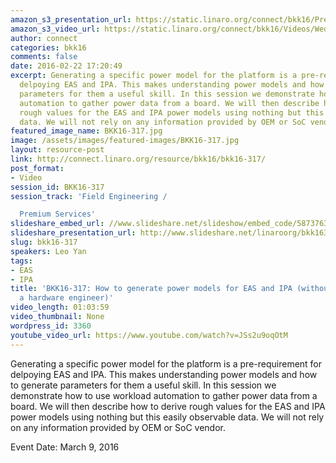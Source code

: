 ```yaml
---
amazon_s3_presentation_url: https://static.linaro.org/connect/bkk16/Presentations/Wednesday/BKK16-317.pdf
amazon_s3_video_url: https://static.linaro.org/connect/bkk16/Videos/Wednesday/BKK16-317%20How%20to%20generate%20power%20models%20for%20EAS%20and%20IPA%20%28without%20talking%20to%20a%20hardware%20engineer%29.mp4
author: connect
categories: bkk16
comments: false
date: 2016-02-22 17:20:49
excerpt: Generating a specific power model for the platform is a pre-requirement for
  delpoying EAS and IPA. This makes understanding power models and how to generate
  parameters for them a useful skill. In this session we demonstrate how to use workload
  automation to gather power data from a board. We will then describe how to derive
  rough values for the EAS and IPA power models using nothing but this easily observable
  data. We will not rely on any information provided by OEM or SoC vendor.
featured_image_name: BKK16-317.jpg
image: /assets/images/featured-images/BKK16-317.jpg
layout: resource-post
link: http://connect.linaro.org/resource/bkk16/bkk16-317/
post_format:
- Video
session_id: BKK16-317
session_track: 'Field Engineering /

  Premium Services'
slideshare_embed_url: //www.slideshare.net/slideshow/embed_code/58737633
slideshare_presentation_url: http://www.slideshare.net/linaroorg/bkk16317-how-to-generate-power-models-for-eas-and-ipa
slug: bkk16-317
speakers: Leo Yan
tags:
- EAS
- IPA
title: 'BKK16-317: How to generate power models for EAS and IPA (without talking to
  a hardware engineer)'
video_length: 01:03:59
video_thumbnail: None
wordpress_id: 3360
youtube_video_url: https://www.youtube.com/watch?v=JSs2u9oqOtM
---
```


Generating a specific power model for the platform is a pre-requirement for delpoying EAS and IPA. This makes understanding power models and how to generate parameters for them a useful skill. In this session we demonstrate how to use workload automation to gather power data from a board. We will then describe how to derive rough values for the EAS and IPA power models using nothing but this easily observable data. We will not rely on any information provided by OEM or SoC vendor.

Event Date: March 9, 2016